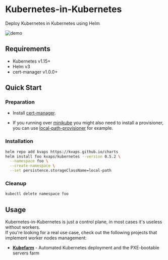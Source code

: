 # Kubernetes-in-Kubernetes

Deploy Kubernetes in Kubernetes using Helm

![demo](https://gist.githubusercontent.com/kvaps/3cc5d772d750f8f2d36a76d00c3342b1/raw/8d127a5efe738d82c18bfc70a0c460299cf404b5/kubernetes-in-kubernetes.gif)

## Requirements

* Kubernetes v1.15+
* Helm v3
* cert-manager v1.0.0+

## Quick Start

### Preparation

* Install [cert-manager].

* If you running over [minikube] you might also need to install a provisioner, you can use [local-path-provisioner] for example.

[cert-manager]: https://cert-manager.io/docs/installation
[minikube]: https://github.com/kubernetes/minikube
[local-path-provisioner]: https://github.com/rancher/local-path-provisioner#installation

### Installation

```bash
helm repo add kvaps https://kvaps.github.io/charts
helm install foo kvaps/kubernetes --version 0.5.2 \
  --namespace foo \
  --create-namespace \
  --set persistence.storageClassName=local-path
```

### Cleanup

```bash
kubectl delete namespace foo
```

## Usage

Kubernetes-in-Kubernetes is just a control plane, in most cases it's useless without workers.  
If you're looking for a real use case, check out the following projects that implement worker nodes management:

* **[Kubefarm]** - Automated Kubernetes deployment and the PXE-bootable servers farm

[kubefarm]: https://github.com/kvaps/kubefarm
